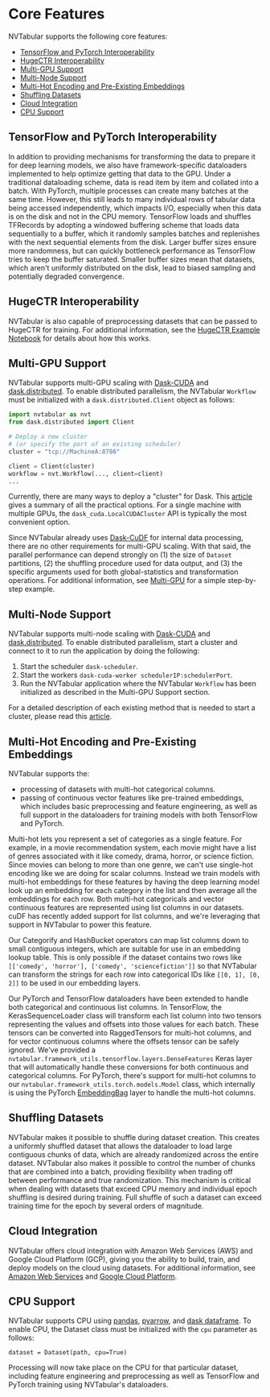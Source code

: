 # Core Features

NVTabular supports the following core features:

- [TensorFlow and PyTorch Interoperability](#tensorflow-and-pytorch-interoperability)
- [HugeCTR Interoperability](#hugectr-interoperability)
- [Multi-GPU Support](#multi-gpu-support)
- [Multi-Node Support](#multi-node-support)
- [Multi-Hot Encoding and Pre-Existing Embeddings](#multi-hot-encoding-and-pre-existing-embeddings)
- [Shuffling Datasets](#shuffling-datasets)
- [Cloud Integration](#cloud-integration)
- [CPU Support](#cpu-support)

## TensorFlow and PyTorch Interoperability

In addition to providing mechanisms for transforming the data to prepare it for deep learning models, we also have framework-specific dataloaders implemented to help optimize getting that data to the GPU. Under a traditional dataloading scheme, data is read item by item and collated into a batch. With PyTorch, multiple processes can create many batches at the same time. However, this still leads to many individual rows of tabular data being accessed independently, which impacts I/O, especially when this data is on the disk and not in the CPU memory. TensorFlow loads and shuffles TFRecords by adopting a windowed buffering scheme that loads data sequentially to a buffer, which it randomly samples batches and replenishes with the next sequential elements from the disk. Larger buffer sizes ensure more randomness, but can quickly bottleneck performance as TensorFlow tries to keep the buffer saturated. Smaller buffer sizes mean that datasets, which aren't uniformly distributed on the disk, lead to biased sampling and potentially degraded convergence.

## HugeCTR Interoperability

NVTabular is also capable of preprocessing datasets that can be passed to HugeCTR for training. For additional information, see the [HugeCTR Example Notebook](https://github.com/NVIDIA-Merlin/NVTabular/blob/main/examples/scaling-criteo/03-Training-with-HugeCTR.ipynb) for details about how this works.

## Multi-GPU Support

NVTabular supports multi-GPU scaling with [Dask-CUDA](https://github.com/rapidsai/dask-cuda) and [dask.distributed](https://distributed.dask.org/en/latest/). To enable distributed parallelism, the NVTabular `Workflow` must be initialized with a `dask.distributed.Client` object as follows:

```python
import nvtabular as nvt
from dask.distributed import Client

# Deploy a new cluster
# (or specify the port of an existing scheduler)
cluster = "tcp://MachineA:8786"

client = Client(cluster)
workflow = nvt.Workflow(..., client=client)
...
```

Currently, there are many ways to deploy a "cluster" for Dask. This [article](https://blog.dask.org/2020/07/23/current-state-of-distributed-dask-clusters) gives a summary of all the practical options. For a single machine with multiple GPUs, the `dask_cuda.LocalCUDACluster` API is typically the most convenient option.

Since NVTabular already uses [Dask-CuDF](https://docs.rapids.ai/api/cudf/stable/) for internal data processing, there are no other requirements for multi-GPU scaling. With that said, the parallel performance can depend strongly on (1) the size of `Dataset` partitions, (2) the shuffling procedure used for data output, and (3) the specific arguments used for both global-statistics and transformation operations. For additional information, see [Multi-GPU](https://github.com/NVIDIA/NVTabular/blob/main/examples/multi-gpu-toy-example/multi-gpu_dask.ipynb) for a simple step-by-step example.

## Multi-Node Support

NVTabular supports multi-node scaling with [Dask-CUDA](https://github.com/rapidsai/dask-cuda) and [dask.distributed](https://distributed.dask.org/en/latest/). To enable distributed parallelism, start a cluster and connect to it to run the application by doing the following:

1. Start the scheduler `dask-scheduler`.
2. Start the workers `dask-cuda-worker schedulerIP:schedulerPort`.
3. Run the NVTabular application where the NVTabular `Workflow` has been initialized as described in the Multi-GPU Support section.

For a detailed description of each existing method that is needed to start a cluster, please read this [article](https://blog.dask.org/2020/07/23/current-state-of-distributed-dask-clusters).

## Multi-Hot Encoding and Pre-Existing Embeddings

NVTabular supports the:

- processing of datasets with multi-hot categorical columns.
- passing of continuous vector features like pre-trained embeddings, which includes basic preprocessing and feature engineering, as well as full support in the dataloaders for training models with both TensorFlow and PyTorch.

Multi-hot lets you represent a set of categories as a single feature. For example, in a movie recommendation system, each movie might have a list of genres associated with it like comedy, drama, horror, or science fiction. Since movies can belong to more than one genre, we can't use single-hot encoding like we are doing for scalar
columns. Instead we train models with multi-hot embeddings for these features by having the deep learning model look up an embedding for each category in the list and then average all the embeddings for each row. Both multi-hot categoricals and vector continuous features are represented using list columns in our datasets. cuDF has recently added support for list columns, and we're leveraging that support in NVTabular to power this feature.

Our Categorify and HashBucket operators can map list columns down to small contiguous integers, which are suitable for use in an embedding lookup table. This is only possible if the dataset contains two rows like `[['comedy', 'horror'], ['comedy', 'sciencefiction']]` so that NVTabular can transform the strings for each row into categorical IDs like `[[0, 1], [0, 2]]` to be used in our embedding layers.

Our PyTorch and TensorFlow dataloaders have been extended to handle both categorical and continuous list columns. In TensorFlow, the KerasSequenceLoader class will transform each list column into two tensors representing the values and offsets into those values for each batch. These tensors can be converted into RaggedTensors for multi-hot columns, and for vector continuous columns where the offsets tensor can be safely ignored. We've provided a `nvtabular.framework_utils.tensorflow.layers.DenseFeatures` Keras layer that will automatically handle these conversions for both continuous and categorical columns. For PyTorch, there's support for multi-hot columns to our `nvtabular.framework_utils.torch.models.Model` class, which internally is using the PyTorch [EmbeddingBag](https://pytorch.org/docs/stable/generated/torch.nn.EmbeddingBag.html) layer to handle the multi-hot columns.

## Shuffling Datasets

NVTabular makes it possible to shuffle during dataset creation. This creates a uniformly shuffled dataset that allows the dataloader to load large contiguous chunks of data, which are already randomized across the entire dataset. NVTabular also makes it possible to control the number of chunks that are combined into a batch, providing flexibility when trading off between performance and true randomization. This mechanism is critical when dealing with datasets that exceed CPU memory and individual epoch shuffling is desired during training. Full shuffle of such a dataset can exceed training time for the epoch by several orders of magnitude.

## Cloud Integration

NVTabular offers cloud integration with Amazon Web Services (AWS) and Google Cloud Platform (GCP), giving you the ability to build, train, and deploy models on the cloud using datasets. For additional information, see [Amazon Web Services](./resources/cloud_integration.md#amazon-web-services) and [Google Cloud Platform](./resources/cloud_integration.md#google-cloud-platform).

## CPU Support

NVTabular supports CPU using [pandas](https://pandas.pydata.org/), [pyarrow](https://arrow.apache.org/docs/python/), and [dask dataframe](https://examples.dask.org/dataframe.html). To enable CPU, the Dataset class must be initialized with the `cpu` parameter as follows:

```
dataset = Dataset(path, cpu=True)
```

Processing will now take place on the CPU for that particular dataset, including feature engineering and preprocessing as well as TensorFlow and PyTorch training using NVTabular's dataloaders.

